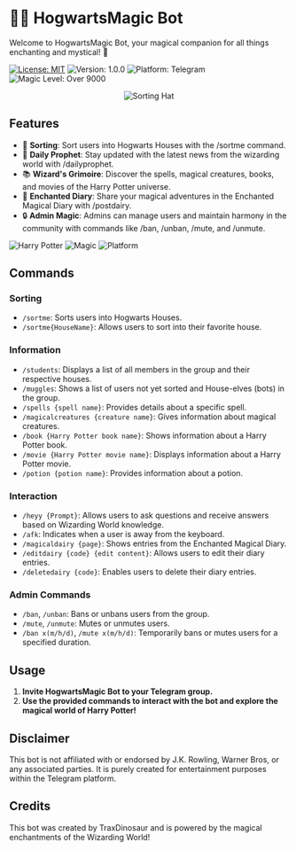 # 🧙‍♂️ HogwartsMagic Bot

Welcome to HogwartsMagic Bot, your magical companion for all things enchanting and mystical! 🌟

[![License: MIT](https://img.shields.io/badge/License-MIT-yellow.svg)](https://opensource.org/licenses/MIT) ![Version: 1.0.0](https://img.shields.io/badge/Version-1.0.0-blue.svg) ![Platform: Telegram](https://img.shields.io/badge/Platform-Telegram-blueviolet.svg) ![Magic Level: Over 9000](https://img.shields.io/badge/Magic_Level-Over_9000-yellowgreen.svg)

<div align="center">
  <img src="https://i.ibb.co/56HZsB2/Picsart-24-04-03-09-40-36-822.png" alt="Sorting Hat">
</div>

## Features

- 🏰 **Sorting**: Sort users into Hogwarts Houses with the /sortme command.
- 📰 **Daily Prophet**: Stay updated with the latest news from the wizarding world with /dailyprophet.
- 📚 **Wizard's Grimoire**: Discover the spells, magical creatures, books, and movies of the Harry Potter universe.
- 📜 **Enchanted Diary**: Share your magical adventures in the Enchanted Magical Diary with /postdairy.
- 🔒 **Admin Magic**: Admins can manage users and maintain harmony in the community with commands like /ban, /unban, /mute, and /unmute.


![Harry Potter](https://img.shields.io/badge/Harry-Potter-%23005C94)
![Magic](https://img.shields.io/badge/Magic-Exists-%23FFC500)
![Platform](https://img.shields.io/badge/Platform-Hogwarts-%23008000)

## Commands

### Sorting
- `/sortme`: Sorts users into Hogwarts Houses.
- `/sortme{HouseName}`: Allows users to sort into their favorite house.

### Information
- `/students`: Displays a list of all members in the group and their respective houses.
- `/muggles`: Shows a list of users not yet sorted and House-elves (bots) in the group.
- `/spells {spell name}`: Provides details about a specific spell.
- `/magicalcreatures {creature name}`: Gives information about magical creatures.
- `/book {Harry Potter book name}`: Shows information about a Harry Potter book.
- `/movie {Harry Potter movie name}`: Displays information about a Harry Potter movie.
- `/potion {potion name}`: Provides information about a potion.

### Interaction
- `/heyy {Prompt}`: Allows users to ask questions and receive answers based on Wizarding World knowledge.
- `/afk`: Indicates when a user is away from the keyboard.
- `/magicaldairy {page}`: Shows entries from the Enchanted Magical Diary.
- `/editdairy {code} {edit content}`: Allows users to edit their diary entries.
- `/deletedairy {code}`: Enables users to delete their diary entries.

### Admin Commands
- `/ban`, `/unban`: Bans or unbans users from the group.
- `/mute`, `/unmute`: Mutes or unmutes users.
- `/ban x(m/h/d)`, `/mute x(m/h/d)`: Temporarily bans or mutes users for a specified duration.

## Usage

1. **Invite HogwartsMagic Bot to your Telegram group.**
2. **Use the provided commands to interact with the bot and explore the magical world of Harry Potter!**

## Disclaimer

This bot is not affiliated with or endorsed by J.K. Rowling, Warner Bros, or any associated parties. It is purely created for entertainment purposes within the Telegram platform.

## Credits

This bot was created by TraxDinosaur and is powered by the magical enchantments of the Wizarding World!

